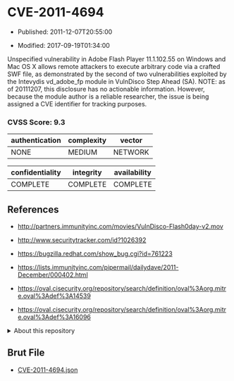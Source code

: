 # CVE-2011-4694

- Published: 2011-12-07T20:55:00

- Modified: 2017-09-19T01:34:00

Unspecified vulnerability in Adobe Flash Player 11.1.102.55 on Windows and Mac OS X allows remote attackers to execute arbitrary code via a crafted SWF file, as demonstrated by the second of two vulnerabilities exploited by the Intevydis vd_adobe_fp module in VulnDisco Step Ahead (SA).  NOTE: as of 20111207, this disclosure has no actionable information. However, because the module author is a reliable researcher, the issue is being assigned a CVE identifier for tracking purposes.

### CVSS Score: **9.3**

| authentication | complexity | vector |
| --- | --- | --- |
| NONE | MEDIUM | NETWORK |

| confidentiality | integrity | availability |
| --- | --- | --- |
| COMPLETE | COMPLETE | COMPLETE |

## References

* http://partners.immunityinc.com/movies/VulnDisco-Flash0day-v2.mov

* http://www.securitytracker.com/id?1026392

* https://bugzilla.redhat.com/show_bug.cgi?id=761223

* https://lists.immunityinc.com/pipermail/dailydave/2011-December/000402.html

* https://oval.cisecurity.org/repository/search/definition/oval%3Aorg.mitre.oval%3Adef%3A14539

* https://oval.cisecurity.org/repository/search/definition/oval%3Aorg.mitre.oval%3Adef%3A16096

<details>
<summary>About this repository</summary> 

  This repository is part of the project [Live Hack CVE](https://github.com/Live-Hack-CVE). Main website can be found [www.live-hack.org](https://www.live-hack.org) 
  
  Made by [Sn0wAlice](https://github.com/Sn0wAlice) for the people that care about security and need to have a feed of the latest CVEs. Hope you enjoy it, don't forget to star the repo and follow me on [Twitter](https://twitter.com/Sn0wAlice) and [Github](https://github.com/Sn0wAlice). And that is my [personnal website](https://www.alice-snow.me/)

  - [Home Page](https://github.com/Live-Hack-CVE)
  - [Framework](https://github.com/Live-Hack-CVE/cve-framework)
  - [CVE database](https://github.com/Live-Hack-CVE/full_database)
  - [Changelog](https://github.com/Live-Hack-CVE/Changelog)
</details>

## Brut File

* [CVE-2011-4694.json](https://raw.githubusercontent.com/Live-Hack-CVE/full_database/main/cves/2011/CVE-2011-4694.json)


